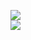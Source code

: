 [![](https://img.shields.io/badge/Made%20With-Github%20Spray-lightgrey.svg?style=for-the-badge&logo=github)](https://github.com/Annihil/github-spray#4355)  
[![](https://i.imgur.com/2DrTn0Z.gif)](https://github.com/Annihil/github-spray)